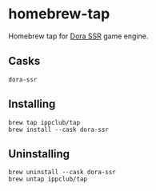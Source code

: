 # homebrew-tap

Homebrew tap for [Dora SSR](https://github.com/IppClub/Dora-SSR) game engine.

## Casks
```
dora-ssr
```

## Installing

```
brew tap ippclub/tap
brew install --cask dora-ssr
```

## Uninstalling

```
brew uninstall --cask dora-ssr
brew untap ippclub/tap
```
